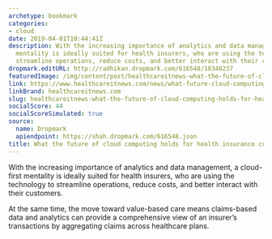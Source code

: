 ```yaml
---
archetype: bookmark
categories:
- cloud
date: 2019-04-01T10:44:41Z
description: With the increasing importance of analytics and data management, a cloud-first
  mentality is ideally suited for health insurers, who are using the technology to
  streamline operations, reduce costs, and better interact with their customers.
dropmark.editURL: http://radhikan.dropmark.com/616548/18348237
featuredImage: /img/content/post/healthcareitnews-what-the-future-of-cloud-computing-holds-for-health-insurance-companies.jpg
link: https://www.healthcareitnews.com/news/what-future-cloud-computing-holds-health-insurance-companies
linkBrand: healthcareitnews.com
slug: healthcareitnews-what-the-future-of-cloud-computing-holds-for-health-insurance-companies
socialScore: 44
socialScoreSimulated: true
source:
  name: Dropmark
  apiendpoint: https://shah.dropmark.com/616548.json
title: What the future of cloud computing holds for health insurance companies
---
```

With the increasing importance of analytics and data management, a cloud-first mentality is ideally suited for health insurers, who are using the technology to streamline operations, reduce costs, and better interact with their customers.

At the same time, the move toward value-based care means claims-based data and analytics can provide a comprehensive view of an insurer’s transactions by aggregating claims across healthcare plans.

